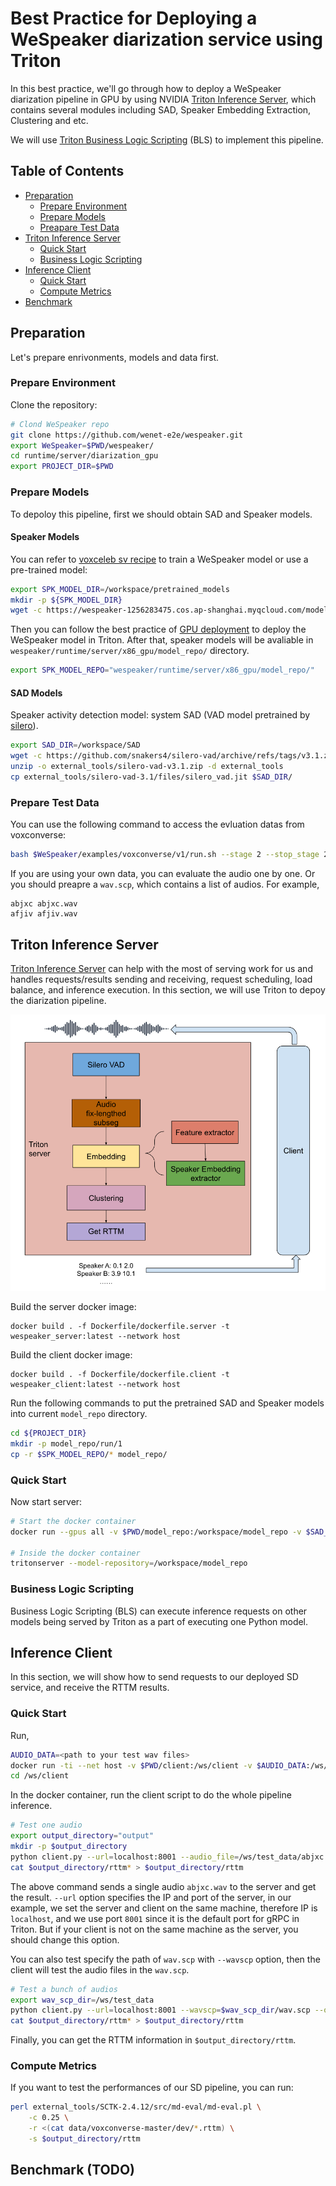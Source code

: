 # Best Practice for Deploying a WeSpeaker diarization service using Triton

In this best practice, we'll go through how to deploy a WeSpeaker diarization pipeline in GPU by using NVIDIA [Triton Inference Server](https://github.com/triton-inference-server/server), which contains several modules including SAD, Speaker Embedding Extraction, Clustering and etc.

We will use [Triton Business Logic Scripting](https://github.com/triton-inference-server/python_backend#business-logic-scripting) (BLS) to implement this pipeline.

## Table of Contents

- [Preparation](#preparation)
  - [Prepare Environment](#prepare-environment)
  - [Prepare Models](#prepare-models)
  - [Preapare Test Data](#prepare-test-data)
- [Triton Inference Server](#triton-inference-server)
  - [Quick Start](#quick-start)
  - [Business Logic Scripting](#bls)
- [Inference Client](#inference-client)
  - [Quick Start](#quick-start-1)
  - [Compute Metrics](#compute-metrics)
- [Benchmark](#benchmark)


## Preparation

Let's prepare enrivonments, models and data first.

### Prepare Environment

Clone the repository:

```bash
# Clond WeSpeaker repo
git clone https://github.com/wenet-e2e/wespeaker.git
export WeSpeaker=$PWD/wespeaker/
cd runtime/server/diarization_gpu
export PROJECT_DIR=$PWD

```

### Prepare Models

To depoloy this pipeline, first we should obtain SAD and Speaker models.

#### Speaker Models

You can refer to [voxceleb sv recipe](https://github.com/wenet-e2e/wespeaker/tree/master/examples/voxceleb/v2) to train a WeSpeaker model or use a pre-trained model:

```bash
export SPK_MODEL_DIR=/workspace/pretrained_models
mkdir -p ${SPK_MODEL_DIR}
wget -c https://wespeaker-1256283475.cos.ap-shanghai.myqcloud.com/models/voxceleb/voxceleb_resnet34_LM.onnx -O ${SPK_MODEL_DIR}/voxceleb_resnet34_LM.onnx
```

Then you can follow the best practice of [GPU deployment](https://github.com/wenet-e2e/wespeaker/tree/master/runtime/server/x86_gpu) to deploy the WeSpeaker model in Triton.
After that, speaker models will be avaliable in `wespeaker/runtime/server/x86_gpu/model_repo/` directory.

```bash
export SPK_MODEL_REPO="wespeaker/runtime/server/x86_gpu/model_repo/"
```

#### SAD Models

Speaker activity detection model: system SAD (VAD model pretrained by [silero](https://github.com/snakers4/silero-vad)).

```bash
export SAD_DIR=/workspace/SAD
wget -c https://github.com/snakers4/silero-vad/archive/refs/tags/v3.1.zip -O external_tools/silero-vad-v3.1.zip
unzip -o external_tools/silero-vad-v3.1.zip -d external_tools
cp external_tools/silero-vad-3.1/files/silero_vad.jit $SAD_DIR/
```

### Prepare Test Data

You can use the following command to access the evluation datas from voxconverse:

```bash
bash $WeSpeaker/examples/voxconverse/v1/run.sh --stage 2 --stop_stage 2
```

If you are using your own data, you can evaluate the audio one by one. Or you should preapre a `wav.scp`, which contains a list of audios. For example,

```
abjxc abjxc.wav
afjiv afjiv.wav
```

## Triton Inference Server

[Triton Inference Server](https://github.com/triton-inference-server/server) can help with the most of serving work for us and handles requests/results sending and receiving, request scheduling, load balance, and inference execution.  In this section, we will use Triton to depoy the diarization pipeline.

![Pipeline](./bls.png)

Build the server docker image:
```
docker build . -f Dockerfile/dockerfile.server -t wespeaker_server:latest --network host
```

Build the client docker image:
```
docker build . -f Dockerfile/dockerfile.client -t wespeaker_client:latest --network host
```

Run the following commands to put the pretrained SAD and Speaker models into current `model_repo` directory.

```bash
cd ${PROJECT_DIR}
mkdir -p model_repo/run/1
cp -r $SPK_MODEL_REPO/* model_repo/

```

### Quick Start

Now start server:

```bash
# Start the docker container
docker run --gpus all -v $PWD/model_repo:/workspace/model_repo -v $SAD_DIR:/workspace/triton/ --shm-size=1g --ulimit memlock=-1 -p 8000:8000 -p 8001:8001 -p 8002:8002 --ulimit stack=67108864 -it  wespeaker_server:latest

# Inside the docker container
tritonserver --model-repository=/workspace/model_repo

```

### Business Logic Scripting

Business Logic Scripting (BLS) can execute inference requests on other models being served by Triton as a part of executing one Python model.


## Inference Client

In this section, we will show how to send requests to our deployed SD service, and receive the RTTM results.


### Quick Start

Run,

```bash
AUDIO_DATA=<path to your test wav files>
docker run -ti --net host -v $PWD/client:/ws/client -v $AUDIO_DATA:/ws/test_data  wespeaker_client:latest
cd /ws/client
```

In the docker container, run the client script to do the whole pipeline inference.

```bash
# Test one audio
export output_directory="output"
mkdir -p $output_directory
python client.py --url=localhost:8001 --audio_file=/ws/test_data/abjxc.wav --output_directory=$output_directory
cat $output_directory/rttm* > $output_directory/rttm
```

The above command sends a single audio `abjxc.wav` to the server and get the result. `--url` option specifies the IP and port of the server, in our example, we set the server and client on the same machine, therefore IP is `localhost`, and we use port `8001` since it is the default port for gRPC in Triton. But if your client is not on the same machine as the server, you should change this option.

You can also test specify the path of `wav.scp` with `--wavscp` option, then the client will test the audio files in the `wav.scp`.

```bash
# Test a bunch of audios
export wav_scp_dir=/ws/test_data
python client.py --url=localhost:8001 --wavscp=$wav_scp_dir/wav.scp --output_directory="outp"
cat $output_directory/rttm* > $output_directory/rttm
```

Finally, you can get the RTTM information in `$output_directory/rttm`.

### Compute Metrics

If you want to test the performances of our SD pipeline, you can run:

```bash
perl external_tools/SCTK-2.4.12/src/md-eval/md-eval.pl \
    -c 0.25 \
    -r <(cat data/voxconverse-master/dev/*.rttm) \
    -s $output_directory/rttm
```

## Benchmark (TODO)

